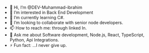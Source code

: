 - 👋 Hi, I’m @DEV-Muhammad-ibrahim
- 👀 I’m interested in Back End Development
- 🌱 I’m currently learning C#.
- 💞️ I’m looking to collaborate with senior node developers.
- 📫 How to reach me: through linked In.
- 💬 Ask me about Software development, Node.js, React, TypeScript, Python, Api Integrations.
- ⚡ Fun fact: ...I never give up.

<!---
DEV-Muhammad-ibrahim/DEV-Muhammad-ibrahim is a ✨ special ✨ repository because its `README.md` (this file) appears on your GitHub profile.
You can click the Preview link to take a look at your changes.
--->
